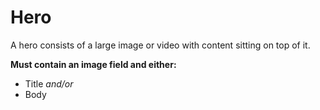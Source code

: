 # Hero
A hero consists of a large image or video with content sitting on top of it.

**Must contain an image field and either:**
* Title *and/or*
* Body

